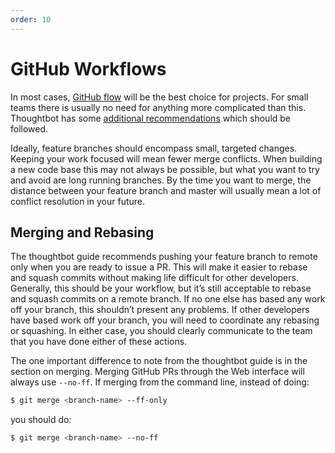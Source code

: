 ```yaml
---
order: 10
---
```

# GitHub Workflows

In most cases, [GitHub flow](https://guides.github.com/introduction/flow/) will be the best choice for projects. For small teams there is usually no need for anything more complicated than this. Thoughtbot has some [additional recommendations](https://github.com/thoughtbot/guides/tree/master/protocol/git) which should be followed.

Ideally, feature branches should encompass small, targeted changes. Keeping your work focused will mean fewer merge conflicts. When building a new code base this may not always be possible, but what you want to try and avoid are long running branches. By the time you want to merge, the distance between your feature branch and master will usually mean a lot of conflict resolution in your future.

## Merging and Rebasing

The thoughtbot guide recommends pushing your feature branch to remote only when you are ready to issue a PR. This will make it easier to rebase and squash commits without making life difficult for other developers. Generally, this should be your workflow, but it’s still acceptable to rebase and squash commits on a remote branch. If no one else has based any work off your branch, this shouldn’t present any problems. If other developers have based work off your branch, you will need to coordinate any rebasing or squashing. In either case, you should clearly communicate to the team that you have done either of these actions.

The one important difference to note from the thoughtbot guide is in the section on merging. Merging GitHub PRs through the Web interface will always use `--no-ff`. If merging from the command line, instead of doing:

```bash
$ git merge <branch-name> --ff-only
```

you should do:

```bash
$ git merge <branch-name> --no-ff
```
